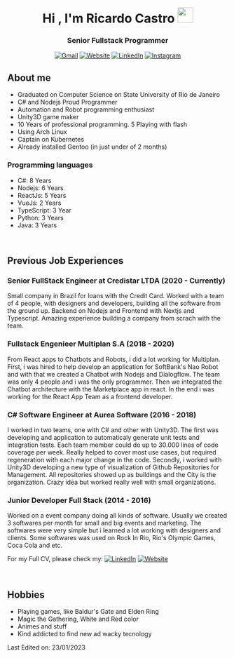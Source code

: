 <h1 align="center">Hi , I'm Ricardo Castro <img src="https://media.giphy.com/media/hvRJCLFzcasrR4ia7z/giphy.gif" width="35"></h1>
<p align="center">
  <h3 align="center">Senior Fullstack Programmer</h3>
</p>

<p align="center"> 
	<p align="center">
	<a href="mailto:ricardohcastro@hotmail.com"><img img src="https://img.shields.io/badge/Gmail-D14836?style=for-the-badge&logo=gmail&logoColor=white" alt="Gmail"/></a>
	<a href="https://koikorn.com"><img src="https://img.shields.io/badge/WebSite-4285F4?style=for-the-badge&logo=GoogleChrome&logoColor=white" alt="Website"/></a>
	<a href="https://www.linkedin.com/in/ricardo-castro-aa74239b/"><img src="https://img.shields.io/badge/linkedin-%230077B5.svg?style=for-the-badge&logo=linkedin&logoColor=white" alt="LinkedIn"/></a>
	<a href="https://www.instagram.com/ricardohprc/"><img src="https://img.shields.io/badge/Instagram-%23E4405F.svg?style=for-the-badge&logo=Instagram&logoColor=white" alt="Instagram"/></a>
</p>
</p>


## About me
- Graduated on Computer Science on State University of Rio de Janeiro
- C# and Nodejs Proud Programmer
- Automation and Robot programming enthusiast
- Unity3D game maker
- 10 Years of professional programming. 5 Playing with flash
- Using Arch Linux
- Captain on Kubernetes
- Already installed Gentoo (in just under of 2 months)


### Programming languages

- C#: 8 Years
- Nodejs: 6 Years
- ReactJs: 5 Years
- VueJs: 2 Years
- TypeScript: 3 Year
- Python: 3 Years
- Java: 3 Years

<br>

## Previous Job Experiences
  
### Senior FullStack Engineer at Credistar LTDA (2020 - Currently)
  Small company in Brazil for loans with the Credit Card.
  Worked with a team of 4 people, with designers and developers, building all the software from the ground up. Backend on Nodejs and Frontend with Nextjs and Typescript. Amazing experience building a company from scrach with the team.
  
### Fullstack Engenieer Multiplan S.A (2018 - 2020)
  From React apps to Chatbots and Robots, i did a lot working for Multiplan. First, i was hired to help develop an application for SoftBank's Nao Robot and with that we created a Chatbot with Nodejs and Dialogflow. The team was only 4 people and i was the only programmer. Then we integrated the Chatbot architecture with the Marketplace app in react. In the end i was working for the React App Team as a frontend developer.
  
### C# Software Engineer at Aurea Software (2016 - 2018)
  I worked in two teams, one with C# and other with Unity3D.
  The first was developing and application to automaticaly generate unit tests and integration tests. Each team member could do up to 30.000 lines of code coverage per week. Really helped to cover most use cases, but required regeneration with each major change in the code.
  Secondly, i worked with Unity3D developing a new type of visualization of Github Repositories for Management. All repositories showed up as buildings and the City is the organization. Crazy idea but worked really well with small organizations.
  
### Junior Developer Full Stack (2014 - 2016)
  Worked on a event company doing all kinds of software. Usually we created 3 softwares per month for small and big events and marketing. The softwares were very simple but i learned a lot working with designers and clients.
  Some softwares was used on Rock In Rio, Rio's Olympic Games, Coca Cola and etc.
  
For my Full CV, please check my:
<a href="https://www.linkedin.com/in/ricardo-castro-aa74239b/"><img src="https://img.shields.io/badge/linkedin-%230077B5.svg?style=for-the-badge&logo=linkedin&logoColor=white" alt="LinkedIn"/></a>
<a href="https://koikorn.com"><img src="https://img.shields.io/badge/WebSite-4285F4?style=for-the-badge&logo=GoogleChrome&logoColor=white" alt="Website"/></a>

<br>

## Hobbies

- Playing games, like Baldur's Gate and Elden Ring
- Magic the Gathering, White and Red color
- Animes and stuff
- Kind addicted to find new ad wacky tecnology

Last Edited on: 23/01/2023
